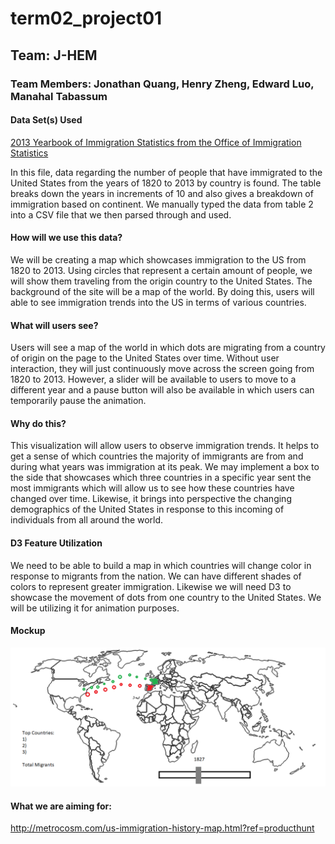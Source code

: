 # term02_project01
## Team: J-HEM
### Team Members: Jonathan Quang, Henry Zheng, Edward Luo, Manahal Tabassum

#### Data Set(s) Used
[2013 Yearbook of Immigration Statistics from the Office of Immigration Statistics](http://metrocosm.com/wp-content/uploads/2016/05/usa-immigration-statistics-2013.pdf)

In this file, data regarding the number of people that have immigrated to the United States from the years of 1820 to 2013 by country is found. The table breaks down the years in increments of 10 and also gives a breakdown of immigration based on continent. We manually typed the data from table 2 into a CSV file that we then parsed through and used.

#### How will we use this data?
We will be creating a map which showcases immigration to the US from 1820 to 2013. Using circles that represent a certain amount of people, we will show them traveling from the origin country to the United States. The background of the site will be a map of the world. By doing this, users will able to see immigration trends into the US in terms of various countries. 

#### What will users see?
Users will see a map of the world in which dots are migrating from a country of origin on the page to the United States over time. Without user interaction, they will just continuously move across the screen going from 1820 to 2013. However, a slider will be available to users to move to a different year and a pause button will also be available in which users can temporarily pause the animation. 

#### Why do this?
This visualization will allow users to observe immigration trends. It helps to get a sense of which countries the majority of immigrants are from and during what years was immigration at its peak. We may implement a box to the side that showcases which three countries in a specific year sent the most immigrants which will allow us to see how these countries have changed over time. Likewise, it brings into perspective the changing demographics of the United States in response to this incoming of individuals from all around the world.

#### D3 Feature Utilization
We need to be able to build a map in which countries will change color in response to migrants from the nation. We can have different shades of colors to represent greater immigration. Likewise we will need D3 to showcase the movement of dots from one country to the United States. We will be utilizing it for animation purposes. 

#### Mockup
![mockup png](mockup.png)

#### What we are aiming for:
http://metrocosm.com/us-immigration-history-map.html?ref=producthunt
